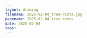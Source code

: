 ```yaml
---
layout: drawing
filename: 2025-02-04_tree-roots.jpg
pagename: 2025-02-04_tree-roots
date: 2025-02-04
tags:
---
```

